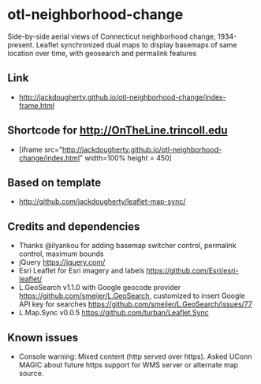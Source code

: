 # otl-neighborhood-change
Side-by-side aerial views of Connecticut neighborhood change, 1934-present. Leaflet synchronized dual maps to display basemaps of same location over time, with geosearch and permalink features

## Link
- http://jackdougherty.github.io/otl-neighborhood-change/index-frame.html

## Shortcode for http://OnTheLine.trincoll.edu
- [iframe src="http://jackdougherty.github.io/otl-neighborhood-change/index.html" width=100% height = 450]

## Based on template
- http://github.com/jackdougherty/leaflet-map-sync/

## Credits and dependencies
- Thanks @ilyankou for adding basemap switcher control, permalink control, maximum bounds
- jQuery https://jquery.com/
- Esri Leaflet for Esri imagery and labels https://github.com/Esri/esri-leaflet/
- L.GeoSearch v1.1.0 with Google geocode provider https://github.com/smeijer/L.GeoSearch, customized to insert Google API key for searches https://github.com/smeijer/L.GeoSearch/issues/77
- L.Map.Sync v0.0.5 https://github.com/turban/Leaflet.Sync

## Known issues
- Console warning: Mixed content (http served over https). Asked UConn MAGIC about future https support for WMS server or alternate map source.
